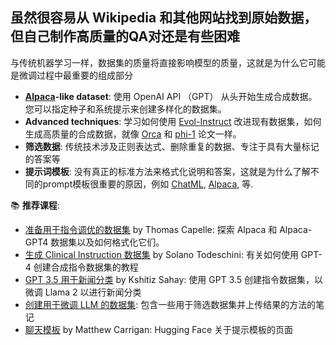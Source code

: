 ## 虽然很容易从 Wikipedia 和其他网站找到原始数据，但自己制作高质量的QA对还是有些困难
与传统机器学习一样，数据集的质量将直接影响模型的质量，这就是为什么它可能是微调过程中最重要的组成部分

* **[Alpaca](https://crfm.stanford.edu/2023/03/13/alpaca.html)-like dataset**: 使用 OpenAI API （GPT） 从头开始生成合成数据。您可以指定种子和系统提示来创建多样化的数据集。
* **Advanced techniques**: 学习如何使用 [Evol-Instruct](https://arxiv.org/abs/2304.12244) 改进现有数据集，如何生成高质量的合成数据，就像 [Orca](https://arxiv.org/abs/2306.02707) 和 [phi-1](https://arxiv.org/abs/2306.11644) 论文一样。
* **筛选数据**: 传统技术涉及正则表达式、删除重复的数据、专注于具有大量标记的答案等
* **提示词模板**: 没有真正的标准方法来格式化说明和答案，这就是为什么了解不同的prompt模板很重要的原因，例如 [ChatML](https://learn.microsoft.com/en-us/azure/ai-services/openai/how-to/chatgpt?tabs=python&pivots=programming-language-chat-ml), [Alpaca](https://crfm.stanford.edu/2023/03/13/alpaca.html), 等.

📚 **推荐课程**:
* [准备用于指令调优的数据集](https://wandb.ai/capecape/alpaca_ft/reports/How-to-Fine-Tune-an-LLM-Part-1-Preparing-a-Dataset-for-Instruction-Tuning--Vmlldzo1NTcxNzE2) by Thomas Capelle: 探索 Alpaca 和 Alpaca-GPT4 数据集以及如何格式化它们。
* [生成 Clinical Instruction 数据集](https://medium.com/mlearning-ai/generating-a-clinical-instruction-dataset-in-portuguese-with-langchain-and-gpt-4-6ee9abfa41ae) by Solano Todeschini: 有关如何使用 GPT-4 创建合成指令数据集的教程
* [GPT 3.5 用于新闻分类](https://medium.com/@kshitiz.sahay26/how-i-created-an-instruction-dataset-using-gpt-3-5-to-fine-tune-llama-2-for-news-classification-ed02fe41c81f) by Kshitiz Sahay: 使用 GPT 3.5 创建指令数据集，以微调 Llama 2 以进行新闻分类
* [创建用于微调 LLM 的数据集](https://colab.research.google.com/drive/1GH8PW9-zAe4cXEZyOIE-T9uHXblIldAg?usp=sharing): 包含一些用于筛选数据集并上传结果的方法的笔记
* [聊天模板](https://huggingface.co/blog/chat-templates) by Matthew Carrigan: Hugging Face 关于提示模板的页面
